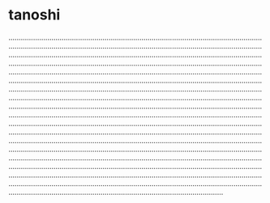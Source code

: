# tanoshi

.................................................................................................................................................................................................................................................................................................................................................................................................................................................................................................................................................................................................................................................................................................................................................................................................................................................................................................................................................................................................................................................................................................................................................................................................................................................................................................................................................................................................................................................................................................................................................................................................................................................................................................................................................................................................................................................................................................................................................................................................................................................................................................................................................................................................................................................................................................................................................................................................................................